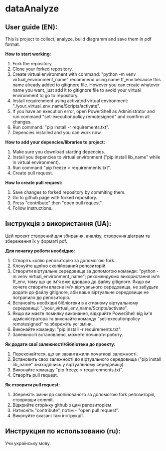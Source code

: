 # dataAnalyze
## User guide (EN):  
This is project to collect, analyze, build diagramm and save them in pdf format.

**How to start working:**
1. Fork the repository.
2. Clone your forked repository.
3. Create virtual environment with command: "python -m venv virtual_environment_name" recommend using name ff_env because this name already added to gitignore file.
   However you can create whatever name you want, just add it to gitignore file to avoid your virtual environment to go to repository.
4. Install requirenment using activated virtual environment: "./your_virtual_env_name/Scripts/activate".
5. If you have an execution error, open PowerShell as Administrator and run command "set-executionpolicy remotesigned" and comfirm all changes.
6. Run command: "pip install -r requirements.txt".
7. Depencies installed and you can work now.  

**How to add your depencies/libraries to project:**
1. Make sure you download starting depencies.
2. Install you depencies to virtual environment ("pip install lib_name" while in virtual environment).
3. Run command "pip freeze > requirenments.txt".
4. Create pull request.  

**How to create pull request:**
1. Save changes to forked repository by commiting them.
2. Go to github page with forked repository.
3. Press "contribute" then "open pull request".
4. Follow instructions.

## Інструкція з використання (UA):  
Цей проект створений для збирання, аналізу, створення діаграм та збереження їх у форматі pdf.

**Для початку роботи необхідно:**
1. Створіть копію репозиторію за допомогою fork.
2. Клонуйте щойно скопійований репозиторій.
3. Створити віртуальне середовище за допомогою команди: "python -m venv virtual_environment_name"; рекомендуємо використання ім'я ff_env, тому що це ім'я вже ддодано до файлу gitignore.
   Якщо ви хочете створити власне ім'я віртуального середовища, не забудьте додати до файлу gitignore, аби ваше віртуальне середовище не потрапило до репозиторія.
4. Встановіть необхідні бібліотеки в активному віртуальному середовищі: "./your_virtual_env_name/Scripts/activate".
5. Якщо ви маєте помилку виконання, відкрийте PowerShell від ім'я адмісністратора та виконайте команду "set-executionpolicy remotesigned" та збережіть усі зміни.
6. Виконайте команду: "pip install -r requirements.txt".
7. Залежності встановлено, можете починати роботу.

**Як додати свої залежності/бібліотеки до проекту:**
1. Переконайтеся, що ви завантажили початкові залежності.
2. Встановить свох залежності до віртуального середовища ("pip install lib_name" знаходячись у віртуальному середовищі).
3. Виконайте команду "pip freeze > requirenments.txt".
4. Створіть pull request.

**Як створити pull request:**
1. Збережіть зміни до скопійованого за допомогою fork репозиторія, створивши commit.
2. Відкрийте сторінку github з цим репозиторієм.
3. Натисніть "contribute", потім - "open pull request".
4. Виконуйте вказані там інструкції.

## Инструкция по использоваию (ru):  
Учи українську мову.